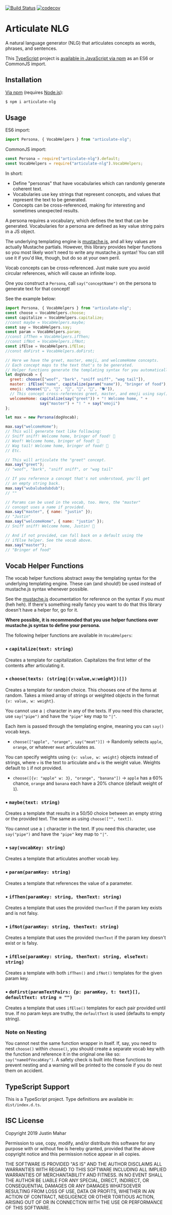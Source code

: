 [![Build Status](https://travis-ci.org/justinmahar/articulate-nlg.svg?branch=master)](https://travis-ci.org/justinmahar/articulate-nlg) [![codecov](https://codecov.io/gh/justinmahar/articulate-nlg/branch/master/graph/badge.svg)](https://codecov.io/gh/justinmahar/articulate-nlg)

# Articulate NLG

A natural language generator (NLG) that articulates concepts as words, phrases, and sentences.

This [TypeScript](https://www.typescriptlang.org/) project is [available in JavaScript via npm](https://www.npmjs.com/package/articulate-nlg) as an ES6 or CommonJS import.

## Installation

[Via npm](https://www.npmjs.com/package/articulate-nlg) (requires [Node.js](https://nodejs.org/)):

```bash
$ npm i articulate-nlg
```

## Usage

ES6 import:

```js
import Persona, { VocabHelpers } from "articulate-nlg";
```

CommonJS import:

```js
const Persona = require("articulate-nlg").default;
const VocabHelpers = require("articulate-nlg").VocabHelpers;
```

In short:

- Define "personas" that have vocabularies which can randomly generate coherent text.
- Vocabularies use key strings that represent concepts, and values that represent the text to be generated.
- Concepts can be cross-referenced, making for interesting and sometimes unexpected results.

A persona requires a vocabulary, which defines the text that can be generated. Vocabularies for a persona are defined as key value string pairs in a JS object.

The underlying templating engine is [mustache.js](https://github.com/janl/mustache.js/), and all key values are actually Mustache partials. However, this library provides helper functions so you most likely won't need to write any mustache.js syntax! You can still use it if you'd like, though, but do so at your own peril.

Vocab concepts can be cross-referenced. Just make sure you avoid circular references, which will cause an infinite loop.

One you construct a `Persona`, call `say("conceptName")` on the persona to generate text for that concept!

See the example below:

```js
import Persona, { VocabHelpers } from "articulate-nlg";
const choose = VocabHelpers.choose;
const capitalize = VocabHelpers.capitalize;
//const maybe = VocabHelpers.maybe;
const say = VocabHelpers.say;
const param = VocabHelpers.param;
//const ifThen = VocabHelpers.ifThen;
//const ifNot = VocabHelpers.ifNot;
const ifElse = VocabHelpers.ifElse;
//const doFirst = VocabHelpers.doFirst;

// Here we have the greet, master, emoji, and welcomeHome concepts.
// Each concept maps to the text that's to be generated.
// Helper functions generate the templating syntax for you automatically.
let dogVocab = {
  greet: choose(["woof", "bark", "sniff sniff", "wag tail"]),
  master: ifElse("name", capitalize(param("name")), "bringer of food"),
  emoji: choose("👅", "🐶", "🐾", "💩", "🐩", "🐕‍"]),
  // This concept cross-references greet, master, and emoji using say().
  welcomeHome: capitalize(say("greet")) + "! Welcome home, " + 
               say("master") + "! " + say("emoji")
};

let max = new Persona(dogVocab);

max.say("welcomeHome");
// This will generate text like following:
// Sniff sniff! Welcome home, bringer of food! 🐾
// Woof! Welcome home, bringer of food! 👅
// Wag tail! Welcome home, bringer of food! 💩
// Etc.

// This will articulate the "greet" concept.
max.say("greet");
// "woof", "bark", "sniff sniff", or "wag tail"

// If you reference a concept that's not understood, you'll get
// an empty string back.
max.say("wubalubadubdub");
// ""

// Params can be used in the vocab, too. Here, the "master" 
// concept uses a name if provided.
max.say("master", { name: "justin" });
// "Justin"
max.say("welcomeHome", { name: "justin" });
// Sniff sniff! Welcome home, Justin! 🐩

// And if not provided, can fall back on a default using the 
// ifElse helper. See the vocab above.
max.say("master");
// "Bringer of food"
```

## Vocab Helper Functions

The vocab helper functions abstract away the templating syntax for the underlying templating engine. These can (and should!) be used instead of mustache.js syntax whenever possible.

See the [mustache.js](https://github.com/janl/mustache.js/) documentation for reference on the syntax if you *must* (heh heh). If there's something really fancy you want to do that this library doesn't have a helper for, go for it.

**Where possible, it is recommended that you use helper functions over mustache.js syntax to define your persona.**

The following helper functions are available in `VocabHelpers`:

### • `capitalize(text: string)`

Creates a template for capitalization. Capitalizes the first letter of the contents after articulating it.

### • `choose(texts: (string|{v:value,w:weight})[])`

Creates a template for random choice. This chooses one of the items at random. Takes a mixed array of strings or weighted objects in the format `{v: value, w: weight}`. 

You cannot use a `|` character in any of the texts. If you need this character, use `say("pipe")` and have the `"pipe"` key map to `"|"`.

Each item is passed through the templating engine, meaning you can `say()` vocab keys.
  - `choose(["apple", "orange", say("meat")])` -> Randomly selects `apple`, `orange`, or whatever `meat` articulates as.

You can specify weights using `{v: value, w: weight}` objects instead of strings, where `v` is the text to articulate and `w` is the weight value. Weights default to `1` if not provided.
  - `choose([{v: "apple" w: 3}, "orange", "banana"])` -> `apple` has a 60% chance, `orange` and `banana` each have a 20% chance (default weight of `1`).

### • `maybe(text: string)`

Creates a template that results in a 50/50 choice between an empty string or the provided text. The same as using `choose(["", text])`.

You cannot use a `|` character in the text. If you need this character, use `say("pipe")` and have the `"pipe"` key map to `"|"`.

### • `say(vocabKey: string)`

Creates a template that articulates another vocab key.

### • `param(paramKey: string)`

Creates a template that references the value of a parameter.

### • `ifThen(paramKey: string, thenText: string)`

Creates a template that uses the provided `thenText` if the param key exists and is not falsy.

### • `ifNot(paramKey: string, thenText: string)`

Creates a template that uses the provided `thenText` if the param key doesn't exist or is falsy.

### • `ifElse(paramKey: string, thenText: string, elseText: string)`

Creates a template with both `ifThen()` and `ifNot()` templates for the given param key.

### • `doFirst(paramTextPairs: {p: paramKey, t: text}[], defaultText: string = "")`

Creates a template that uses `ifElse()` templates for each pair provided until true. If no param keys are truthy, the `defaultText` is used (defaults to empty string).

### Note on Nesting

You cannot nest the same function wrapper in itself. If, say, you need to nest `choose()` within `choose()`, you should create a separate vocab key with the function and reference it in the original one like so: `say("nameOfVocabKey")`. A safety check is built into these functions to prevent nesting and a warning will be printed to the console if you do nest them on accident.

## TypeScript Support

This is a TypeScript project. Type definitions are available in: `dist/index.d.ts`.

## ISC License

Copyright 2019 Justin Mahar

Permission to use, copy, modify, and/or distribute this software for any purpose with or without fee is hereby granted, provided that the above copyright notice and this permission notice appear in all copies.

THE SOFTWARE IS PROVIDED "AS IS" AND THE AUTHOR DISCLAIMS ALL WARRANTIES WITH REGARD TO THIS SOFTWARE INCLUDING ALL IMPLIED WARRANTIES OF MERCHANTABILITY AND FITNESS. IN NO EVENT SHALL THE AUTHOR BE LIABLE FOR ANY SPECIAL, DIRECT, INDIRECT, OR CONSEQUENTIAL DAMAGES OR ANY DAMAGES WHATSOEVER RESULTING FROM LOSS OF USE, DATA OR PROFITS, WHETHER IN AN ACTION OF CONTRACT, NEGLIGENCE OR OTHER TORTIOUS ACTION, ARISING OUT OF OR IN CONNECTION WITH THE USE OR PERFORMANCE OF THIS SOFTWARE.
